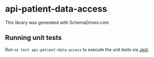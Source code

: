 
# api-patient-data-access

This library was generated with SchemaDriven.com

## Running unit tests

Run `nx test api-patient-data-access` to execute the unit tests via [Jest](https://jestjs.io).

